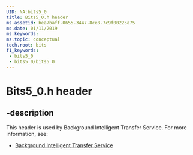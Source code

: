 ```yaml
---
UID: NA:bits5_0
title: Bits5_0.h header
ms.assetid: bea7baff-0655-3447-8ce8-7c9f00225a75
ms.date: 01/11/2019
ms.keywords: 
ms.topic: conceptual
tech.root: bits
f1_keywords:
 - bits5_0
 - bits5_0/bits5_0
---
```


# Bits5_0.h header


## -description

This header is used by Background Intelligent Transfer Service. For more information, see:

- [Background Intelligent Transfer Service](../_bits/index.md)

